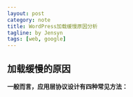 ```yaml
---
layout: post
category: note
title: WordPress加载缓慢原因分析
tagline: by Jensyn
tags: [web, google]
---
```


## 加载缓慢的原因

**一般而言，应用层协议设计有四种常见方法：**

